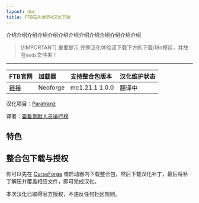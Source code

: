 ```yaml
---
layout: doc
title: FTB石头世界4汉化下载
---
```


介绍介绍介绍介绍介绍介绍介绍介绍介绍介绍介绍介绍介绍

> [!IMPORTANT] 重要提示
> 完整汉化体验请下载下方的下载i18n模组，并放在`mods`文件夹！

<DownloadLinks :methods="[
  { id: 'quark-lanzou', text: '下载汉化', icon: '/imgs/logo/logo_64.png', lanzouLink: '/doing', quarkLink: '/doing' },
  { id: 'curseforge', text: '下载i18n模组', icon: '/imgs/svg/curseforge.svg', link: 'https://www.curseforge.com/api/v1/mods/297404/files/6351071/download' },
  { id: 'github', text: 'Github仓库', icon: '/imgs/svg/github.svg', link: 'https://github.com/VM-Chinese-translate-group/Stoneblock4' },
  { id: 'lazy', text: '懒汉下载', icon: '/imgs/lazydl.png', link: '/doing' }
]" />

---

| FTB官网                                          | 加载器   | 支持整合包版本 | 汉化维护状态 |
| :----------------------------------------------- | :------- | :------------- | :----------- |
| [链接](https://www.feed-the-beast.com/modpacks/) | Neoforge | mc1.21.1 1.0.0 | 翻译中       |

汉化项目：[Paratranz](https://paratranz.cn/projects/)

译者：[查看贡献人员排行榜](https://paratranz.cn/projects/xxx/leaderboard)

## 特色

## 整合包下载与授权

你可以先在 [CurseForge](https://www.curseforge.com/minecraft/modpacks/) 或启动器内下载整合包，然后下载汉化补丁，最后将补丁解压并覆盖相应文件，即可完成汉化。

本次汉化已取得官方授权，不违反任何社区规则。

<DocSupport />
